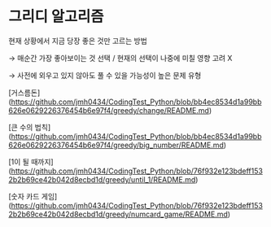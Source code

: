 # 그리디 알고리즘

현재 상황에서 지금 당장 좋은 것만 고르는 방법

→ 매순간 가장 좋아보이는 것 선택 / 현재의 선택이 나중에 미칠 영향 고려 X

→ 사전에 외우고 있지 않아도 풀 수 있을 가능성이 높은 문제 유형

[거스름돈]
(https://github.com/jmh0434/CodingTest_Python/blob/bb4ec8534d1a99bb626e0629226376454b6e97f4/greedy/change/README.md)

[큰 수의 법칙]
(https://github.com/jmh0434/CodingTest_Python/blob/bb4ec8534d1a99bb626e0629226376454b6e97f4/greedy/big_number/README.md)

[1이 될 때까지]
(https://github.com/jmh0434/CodingTest_Python/blob/76f932e123bdeff1532b2b69ce42b042d8ecbd1d/greedy/until_1/README.md)

[숫자 카드 게임]
(https://github.com/jmh0434/CodingTest_Python/blob/76f932e123bdeff1532b2b69ce42b042d8ecbd1d/greedy/numcard_game/README.md)
